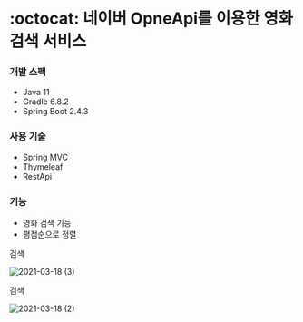 # :octocat: 네이버 OpneApi를 이용한 영화 검색 서비스

### 개발 스펙
* Java 11
* Gradle 6.8.2
* Spring Boot 2.4.3

### 사용 기술
* Spring MVC
* Thymeleaf
* RestApi

### 기능
* 영화 검색 기능
* 평점순으로 정렬


검색

![2021-03-18 (3)](https://user-images.githubusercontent.com/64251594/111581142-15ab7a80-87fc-11eb-910d-c9e640e15c9e.png)


검색 

![2021-03-18 (2)](https://user-images.githubusercontent.com/64251594/111581148-180dd480-87fc-11eb-84ac-4d0c4205de34.png)
